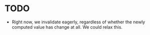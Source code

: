# TODO

- Right now, we invalidate eagerly, regardless of whether the newly computed value
  has change at all. We could relax this.
